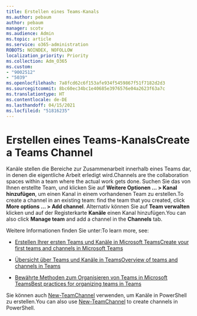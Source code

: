 ```yaml
---
title: Erstellen eines Teams-Kanals
ms.author: pebaum
author: pebaum
manager: scotv
ms.audience: Admin
ms.topic: article
ms.service: o365-administration
ROBOTS: NOINDEX, NOFOLLOW
localization_priority: Priority
ms.collection: Adm_O365
ms.custom:
- "9002512"
- "5039"
ms.openlocfilehash: 7a8fcd62c6f153afe934f5459867f51f7182d2d3
ms.sourcegitcommit: 8bc60ec34bc1e40685e3976576e04a2623f63a7c
ms.translationtype: HT
ms.contentlocale: de-DE
ms.lasthandoff: 04/15/2021
ms.locfileid: "51816235"
---
```

# <a name="create-a-teams-channel"></a><span data-ttu-id="87cab-102">Erstellen eines Teams-Kanals</span><span class="sxs-lookup"><span data-stu-id="87cab-102">Create a Teams Channel</span></span>

<span data-ttu-id="87cab-103">Kanäle stellen die Bereiche zur Zusammenarbeit innerhalb eines Teams dar, in denen die eigentliche Arbeit erledigt wird.</span><span class="sxs-lookup"><span data-stu-id="87cab-103">Channels are the collaboration spaces within a team where the actual work gets done.</span></span> <span data-ttu-id="87cab-104">Suchen Sie das von Ihnen erstellte Team, und klicken Sie auf **Weitere Optionen ... > Kanal hinzufügen**, um einen Kanal in einem vorhandenen Team zu erstellen.</span><span class="sxs-lookup"><span data-stu-id="87cab-104">To create a channel in an existing team: find the team that you created, click **More options ... > Add channel**.</span></span> <span data-ttu-id="87cab-105">Alternativ können Sie auf **Team verwalten** klicken und auf der Registerkarte **Kanäle** einen Kanal hinzufügen.</span><span class="sxs-lookup"><span data-stu-id="87cab-105">You can also click **Manage team** and add a channel in the **Channels** tab.</span></span>

<span data-ttu-id="87cab-106">Weitere Informationen finden Sie unter:</span><span class="sxs-lookup"><span data-stu-id="87cab-106">To learn more, see:</span></span>

- [<span data-ttu-id="87cab-107">Erstellen Ihrer ersten Teams und Kanäle in Microsoft Teams</span><span class="sxs-lookup"><span data-stu-id="87cab-107">Create your first teams and channels in Microsoft Teams</span></span>](https://docs.microsoft.com/MicrosoftTeams/get-started-with-teams-create-your-first-teams-and-channels)

- [<span data-ttu-id="87cab-108">Übersicht über Teams und Kanäle in Teams</span><span class="sxs-lookup"><span data-stu-id="87cab-108">Overview of teams and channels in Teams</span></span>](https://docs.microsoft.com/microsoftteams/teams-channels-overview)

- [<span data-ttu-id="87cab-109">Bewährte Methoden zum Organisieren von Teams in Microsoft Teams</span><span class="sxs-lookup"><span data-stu-id="87cab-109">Best practices for organizing teams in Teams</span></span>](https://docs.microsoft.com/MicrosoftTeams/best-practices-organizing)

<span data-ttu-id="87cab-110">Sie können auch [New-TeamChannel](https://docs.microsoft.com/powershell/module/teams/new-teamchannel?view=teams-ps) verwenden, um Kanäle in PowerShell zu erstellen.</span><span class="sxs-lookup"><span data-stu-id="87cab-110">You can also use [New-TeamChannel](https://docs.microsoft.com/powershell/module/teams/new-teamchannel?view=teams-ps) to create channels in PowerShell.</span></span> 
